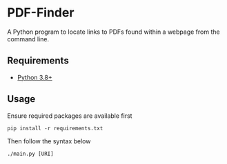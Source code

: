 # PDF-Finder
A Python program to locate links to PDFs found within a webpage from the command line.

## Requirements
* [Python 3.8+](https://www.python.org/)

## Usage
Ensure required packages are available first
```
pip install -r requirements.txt
```

Then follow the syntax below
```
./main.py [URI]
```
